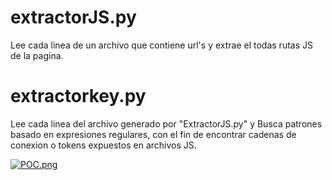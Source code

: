 # extractorJS.py
Lee cada linea de un archivo que contiene url's y extrae el todas rutas JS de la pagina.
# extractorkey.py
Lee cada linea del archivo generado por "ExtractorJS.py" y Busca patrones basado en expresiones regulares, con el fin de encontrar cadenas de conexion o tokens expuestos en archivos JS.

[![POC.png](https://i.postimg.cc/gcCSd0FB/POC.png)](https://postimg.cc/5jmqSbtw)
